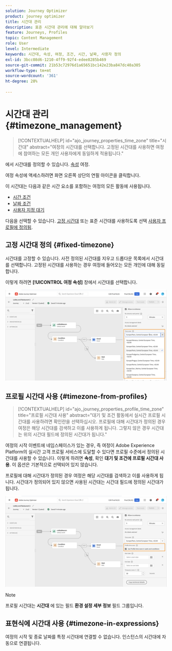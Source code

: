 ```yaml
---
solution: Journey Optimizer
product: journey optimizer
title: 시간대 관리
description: 표준 시간대 관리에 대해 알아보기
feature: Journeys, Profiles
topic: Content Management
role: User
level: Intermediate
keywords: 시간대, 속성, 여정, 조건, 시간, 날짜, 사용자 정의
exl-id: 3bcc08d6-1210-4ff9-92f4-edee8285b469
source-git-commit: 21b53c72976d1a65651bc142e23ba847dc40a305
workflow-type: tm+mt
source-wordcount: '361'
ht-degree: 28%

---
```


# 시간대 관리 {#timezone_management}

>[!CONTEXTUALHELP]
>id="ajo_journey_properties_time_zone"
>title="시간대"
>abstract="여정의 시간대를 선택합니다. 고정된 시간대를 사용하면 여정에 참여하는 모든 개인 사용자에게 동일하게 적용됩니다."


에서 시간대를 정의할 수 있습니다. [속성](../building-journeys/journey-properties.md#timezone) 여정.

여정 속성에 액세스하려면 화면 오른쪽 상단의 연필 아이콘을 클릭합니다.

이 시간대는 다음과 같은 시간 요소를 포함하는 여정의 모든 활동에 사용됩니다.

* [시간 조건](../building-journeys/condition-activity.md#time_condition)
* [날짜 조건](../building-journeys/condition-activity.md#date_condition)
* [사용자 지정 대기](../building-journeys/wait-activity.md#custom)

<!--
* [Fixed date wait](../building-journeys/wait-activity.md#fixed_date)
-->

다음을 선택할 수 있습니다. [고정 시간대](#fixed-timezone) 또는 표준 시간대를 사용하도록 선택 [사용자 프로필에 정의됨](#timezone-from-profiles).

## 고정 시간대 정의 {#fixed-timezone}

시간대를 고정할 수 있습니다. 사전 정의된 시간대를 지우고 드롭다운 목록에서 시간대를 선택합니다. 고정된 시간대를 사용하는 경우 여정에 들어오는 모든 개인에 대해 동일합니다.

이렇게 하려면 **[!UICONTROL 여정 속성]** 창에서 시간대를 선택합니다.

![](assets/journey72.png)

## 프로필 시간대 사용 {#timezone-from-profiles}

>[!CONTEXTUALHELP]
>id="ajo_journey_properties_profile_time_zone"
>title="프로필 시간대 사용"
>abstract="대기 및 조건 활동에서 실시간 프로필 시간대를 사용하려면 확인란을 선택하십시오. 프로필에 대해 시간대가 정의된 경우 여정은 해당 시간대를 검색하고 이를 사용하게 됩니다. 그렇지 않은 경우 시간대는 위의 시간대 필드에 정의된 시간대가 됩니다."

여정의 시작 이벤트에 네임스페이스가 있는 경우, 즉 여정이 Adobe Experience Platform의 실시간 고객 프로필 서비스에 도달할 수 있다면 프로필 수준에서 정의된 시간대를 사용할 수 있습니다. 이렇게 하려면 **속성**, 확인 **대기 및 조건에 프로필 시간대 사용**. 이 옵션은 기본적으로 선택되어 있지 않습니다.

프로필에 대해 시간대가 정의된 경우 여정은 해당 시간대를 검색하고 이를 사용하게 됩니다. 시간대가 정의되어 있지 않으면 사용된 시간대는 시간대 필드에 정의된 시간대가 됩니다.

![](assets/journey73.png)

>[!NOTE]
>
>프로필 시간대는 **시간대** 에 있는 필드 **환경 설정 세부 정보** 필드 그룹입니다.

## 표현식에 시간대 사용 {#timezone-in-expressions}

여정의 시작 및 종료 날짜를 특정 시간대에 연결할 수 없습니다. 인스턴스의 시간대에 자동으로 연결됩니다.
